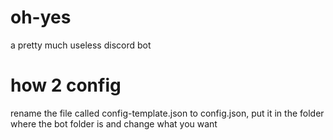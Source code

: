 # oh-yes
a pretty much useless discord bot

# how 2 config
rename the file called config-template.json to config.json, put it in the folder where the bot folder is and change what you want

